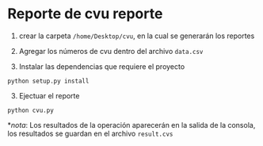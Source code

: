 # Reporte de cvu reporte

1. crear la carpeta `/home/Desktop/cvu`, en la cual se generarán los reportes

2. Agregar los números de cvu dentro del archivo `data.csv`

3. Instalar las dependencias que requiere el proyecto

`python setup.py install`

3. Ejectuar el reporte

`python cvu.py`

**nota*: Los resultados de la operación aparecerán en la salida de la consola, los resultados se guardan en el archivo `result.cvs`


